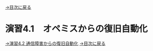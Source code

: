 [→目次に戻る](/README.md)
<br>
# 演習4.1　オペミスからの復旧自動化




[→演習4.2 通信障害からの復旧自動化](/4.2-Automation_of_recovery_from_network_communication_failures.md)
[→目次に戻る](/README.md)
